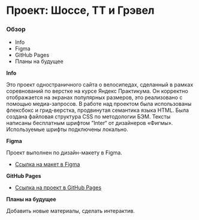 # Проект: Шоссе, ТТ и Грэвел

### Обзор
* Info
* Figma
* GitHub Pages
* Планы на будущее

**Info**

Это проект одностраничного сайта о велосипедах, сделанный в рамках соревнований по верстке на курсе Яндекс Практикума. Он корректно отображается на экранах популярных размеров, это реализовано с помощью медиа-запросов. В работе над проектом была использованы флексбокс и грид-верстка, продвинутая семантика языка HTML. Была создана файловая структура CSS по методологии БЭМ. Тексты написаны бесплатным шрифтом ”Inter“ от дизайнеров «Фигмы». Используемые шрифты подключены локально.

**Figma**

Проект выполнен по дизайн-макету в Figma.
* [Ссылка на макет в Figma](https://www.figma.com/file/G3UWFlQmNtNs67751YiDH2/Month-of-Landings_external-link?t=1Wg1fqCcq6k8eEhx-6)

**GitHub Pages**

* [Ссылка на проект в GitHub Pages](#)

**Планы на будущее**

Добавить новые материалы, сделать интерактив.
